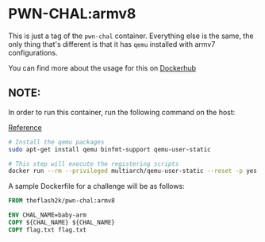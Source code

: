 # PWN-CHAL:armv8

This is just a tag of the `pwn-chal` container. Everything else is the same, the only thing that's different is that it has `qemu` installed with armv7 configurations.

You can find more about the usage for this on [Dockerhub](https://hub.docker.com/repository/docker/theflash2k/pwn-chal/)

## NOTE:

In order to run this container, run the following command on the host:

[Reference](https://devopstales.github.io/linux/running_and_building_multi_arch_containers/)

```bash
# Install the qemu packages
sudo apt-get install qemu binfmt-support qemu-user-static

# This step will execute the registering scripts
docker run --rm --privileged multiarch/qemu-user-static --reset -p yes
```

A sample Dockerfile for a challenge will be as follows:

```dockerfile
FROM theflash2k/pwn-chal:armv8

ENV CHAL_NAME=baby-arm
COPY ${CHAL_NAME} ${CHAL_NAME}
COPY flag.txt flag.txt
```
